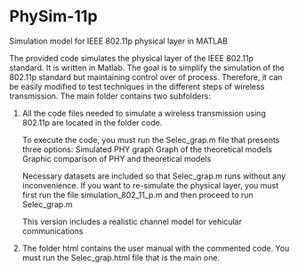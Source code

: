 # PhySim-11p
Simulation model for IEEE 802.11p physical layer in MATLAB

The provided code simulates the physical layer of the IEEE 802.11p standard.
It is written in Matlab. The goal is to simplify the simulation of the 
802.11p standard but maintaining control over of process. Therefore, it can
be easily modified to test techniques in the different steps of wireless transmission.
The main folder contains two subfolders:

1. All the code files needed to simulate a wireless transmission using 802.11p
are located in the folder code.

    To execute the code, you must run the Selec_grap.m file that presents three
    options:
        Simulated PHY graph
        Graph of the theoretical models
        Graphic comparison of PHY and theoretical models

    Necessary datasets are included so that Selec_grap.m runs without any
    inconvenience. 
    If you want to re-simulate the physical layer, you must first run the file 
    simulation_802_11_p.m  and then proceed to run Selec_grap.m
    
    This version includes a realistic channel model for vehicular communications

2. The folder html contains the user manual with the commented code. 
You must run the Selec_grap.html file that is the main one.

